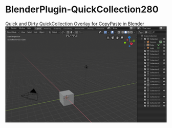 # BlenderPlugin-QuickCollection280
 Quick and Dirty QuickCollection Overlay for CopyPaste in Blender
![Example](https://github.com/dsimonow/BlenderPlugin-QuickCollection280/blob/master/quickcollectionpreview.PNG)
